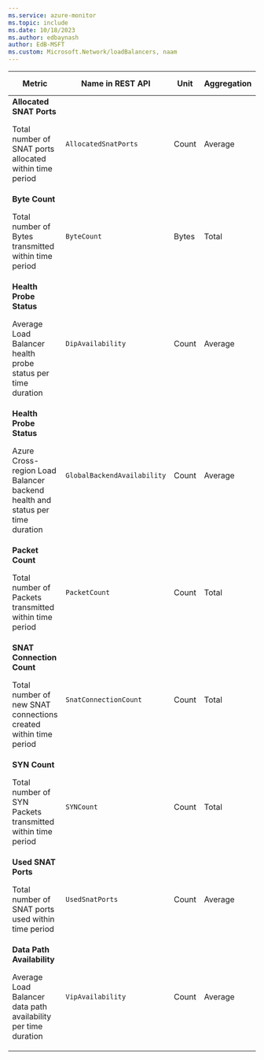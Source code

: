 ```yaml
---
ms.service: azure-monitor
ms.topic: include
ms.date: 10/18/2023
ms.author: edbaynash
author: EdB-MSFT
ms.custom: Microsoft.Network/loadBalancers, naam
---
```

<!--
NOTE:  This content is automatically generated using API calls to Azure. 
Any edits made on these files will be overwritten in the next run of the script. 
There is no benefit in editing these files directly.  
-->
  
  
|Metric|Name in REST API|Unit|Aggregation|Dimensions|Time Grains|DS Export|
|---|---|---|---|---|---|---|
|**Allocated SNAT Ports**<p><p>Total number of SNAT ports allocated within time period |`AllocatedSnatPorts` |Count |Average |`FrontendIPAddress`, `BackendIPAddress`, `ProtocolType`, `IsAwaitingRemoval`|PT1M |No|
|**Byte Count**<p><p>Total number of Bytes transmitted within time period |`ByteCount` |Bytes |Total |`FrontendIPAddress`, `FrontendPort`, `Direction`|PT1M |Yes|
|**Health Probe Status**<p><p>Average Load Balancer health probe status per time duration |`DipAvailability` |Count |Average |`ProtocolType`, `BackendPort`, `FrontendIPAddress`, `FrontendPort`, `BackendIPAddress`|PT1M |Yes|
|**Health Probe Status**<p><p>Azure Cross-region Load Balancer backend health and status per time duration |`GlobalBackendAvailability` |Count |Average |`FrontendIPAddress`, `FrontendPort`, `BackendIPAddress`, `ProtocolType`, `FrontendRegion`, `BackendRegion`|PT1M |Yes|
|**Packet Count**<p><p>Total number of Packets transmitted within time period |`PacketCount` |Count |Total |`FrontendIPAddress`, `FrontendPort`, `Direction`|PT1M |Yes|
|**SNAT Connection Count**<p><p>Total number of new SNAT connections created within time period |`SnatConnectionCount` |Count |Total |`FrontendIPAddress`, `BackendIPAddress`, `ConnectionState`|PT1M |Yes|
|**SYN Count**<p><p>Total number of SYN Packets transmitted within time period |`SYNCount` |Count |Total |`FrontendIPAddress`, `FrontendPort`, `Direction`|PT1M |Yes|
|**Used SNAT Ports**<p><p>Total number of SNAT ports used within time period |`UsedSnatPorts` |Count |Average |`FrontendIPAddress`, `BackendIPAddress`, `ProtocolType`, `IsAwaitingRemoval`|PT1M |No|
|**Data Path Availability**<p><p>Average Load Balancer data path availability per time duration |`VipAvailability` |Count |Average |`FrontendIPAddress`, `FrontendPort`|PT1M |Yes|